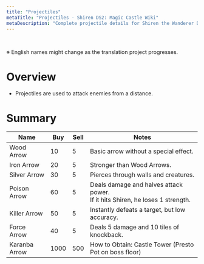 ```yaml
---
title: "Projectiles"
metaTitle: "Projectiles - Shiren DS2: Magic Castle Wiki"
metaDescription: "Complete projectile details for Shiren the Wanderer DS2: Magic Castle of the Desert."
---
```


<br/>

<span class="redText">※ English names might change as the translation project progresses.</span>

# Overview

- Projectiles are used to attack enemies from a distance.

# Summary

<table class="itemListCentered">
  <thead>
    <tr>
      <th>Name</th>
      <th>Buy</th>
      <th>Sell</th>
      <th>Notes</th>
    </tr>
  </thead>
  <tbody>
    <tr>
      <td class="priceTableName">Wood Arrow</td>
      <td>10</td>
      <td>5</td>
      <td class="leftText">Basic arrow without a special effect.</td>
    </tr>
    <tr>
      <td class="priceTableName">Iron Arrow</td>
      <td>20</td>
      <td>5</td>
      <td class="leftText">Stronger than Wood Arrows.</td>
    </tr>
    <tr>
      <td class="priceTableName">Silver Arrow</td>
      <td>30</td>
      <td>5</td>
      <td class="leftText">Pierces through walls and creatures.</td>
    </tr>
    <tr>
      <td class="priceTableName">Poison Arrow</td>
      <td>60</td>
      <td>5</td>
      <td class="leftText">Deals damage and halves attack power.<br/>If it hits Shiren, he loses 1 strength.</td>
    </tr>
    <tr>
      <td class="priceTableName">Killer Arrow</td>
      <td>50</td>
      <td>5</td>
      <td class="leftText">Instantly defeats a target, but low accuracy.</td>
    </tr>
    <tr>
      <td class="priceTableName">Force Arrow</td>
      <td>40</td>
      <td>5</td>
      <td class="leftText">Deals 5 damage and 10 tiles of knockback.</td>
    </tr>
    <tr>
      <td class="priceTableName">Karanba Arrow</td>
      <td>1000</td>
      <td>500</td>
      <td class="leftText"><span class="purpleText">How to Obtain</span>: Castle Tower (Presto Pot on boss floor)</td>
    </tr>
  </tbody>
</table>
